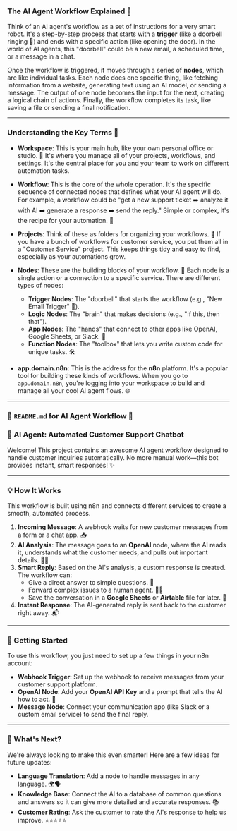 ### The AI Agent Workflow Explained 🤖

Think of an AI agent's workflow as a set of instructions for a very smart robot. It's a step-by-step process that starts with a **trigger** (like a doorbell ringing 🔔) and ends with a specific action (like opening the door). In the world of AI agents, this "doorbell" could be a new email, a scheduled time, or a message in a chat.

Once the workflow is triggered, it moves through a series of **nodes**, which are like individual tasks. Each node does one specific thing, like fetching information from a website, generating text using an AI model, or sending a message. The output of one node becomes the input for the next, creating a logical chain of actions. Finally, the workflow completes its task, like saving a file or sending a final notification.

---

### Understanding the Key Terms 🧠

* **Workspace**: This is your main hub, like your own personal office or studio. 🏢 It's where you manage all of your projects, workflows, and settings. It's the central place for you and your team to work on different automation tasks.

* **Workflow**: This is the core of the whole operation. It's the specific sequence of connected nodes that defines what your AI agent will do. For example, a workflow could be "get a new support ticket ➡️ analyze it with AI ➡️ generate a response ➡️ send the reply." Simple or complex, it's the recipe for your automation. 📜

* **Projects**: Think of these as folders for organizing your workflows. 📁 If you have a bunch of workflows for customer service, you put them all in a "Customer Service" project. This keeps things tidy and easy to find, especially as your automations grow.

* **Nodes**: These are the building blocks of your workflow. 🧱 Each node is a single action or a connection to a specific service. There are different types of nodes:
    * **Trigger Nodes**: The "doorbell" that starts the workflow (e.g., "New Email Trigger" 📧).
    * **Logic Nodes**: The "brain" that makes decisions (e.g., "If this, then that").
    * **App Nodes**: The "hands" that connect to other apps like OpenAI, Google Sheets, or Slack. 👋
    * **Function Nodes**: The "toolbox" that lets you write custom code for unique tasks. 🛠️

* **app.domain.n8n**: This is the address for the **n8n** platform. It's a popular tool for building these kinds of workflows. When you go to `app.domain.n8n`, you're logging into your workspace to build and manage all your cool AI agent flows. 🌐

---

### 🤖 `README.md` for AI Agent Workflow 🧠

### **🚀 AI Agent: Automated Customer Support Chatbot**

Welcome! This project contains an awesome AI agent workflow designed to handle customer inquiries automatically. No more manual work—this bot provides instant, smart responses! ✨

---

### **💡 How It Works**

This workflow is built using n8n and connects different services to create a smooth, automated process.

1.  **Incoming Message**: A webhook waits for new customer messages from a form or a chat app. 📥
2.  **AI Analysis**: The message goes to an **OpenAI** node, where the AI reads it, understands what the customer needs, and pulls out important details. 🕵️‍♀️
3.  **Smart Reply**: Based on the AI's analysis, a custom response is created. The workflow can:
    * Give a direct answer to simple questions. 💬
    * Forward complex issues to a human agent. 🧑‍💻
    * Save the conversation in a **Google Sheets** or **Airtable** file for later. 💾
4.  **Instant Response**: The AI-generated reply is sent back to the customer right away. 📬

---

### **🔧 Getting Started**

To use this workflow, you just need to set up a few things in your n8n account:

* **Webhook Trigger**: Set up the webhook to receive messages from your customer support platform.
* **OpenAI Node**: Add your **OpenAI API Key** and a prompt that tells the AI how to act. 🔑
* **Message Node**: Connect your communication app (like Slack or a custom email service) to send the final reply.

---

### **🔮 What's Next?**

We're always looking to make this even smarter! Here are a few ideas for future updates:

* **Language Translation**: Add a node to handle messages in any language. 🌍🗣️
* **Knowledge Base**: Connect the AI to a database of common questions and answers so it can give more detailed and accurate responses. 📚
* **Customer Rating**: Ask the customer to rate the AI's response to help us improve. ⭐⭐⭐⭐⭐

